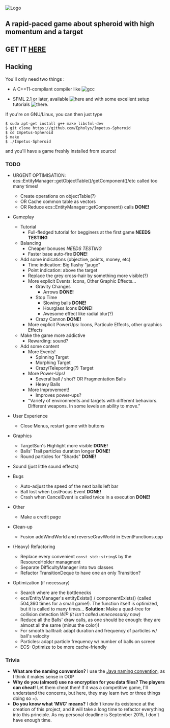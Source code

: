 
![Logo](../master/media/images/logo.png)

## A rapid-paced game about spheroid with high momentum and a target

## GET IT [HERE](http://epholys.itch.io/impetus-spheroid)

## Hacking

You'll only need two things :

* A C++11-compliant compiler like ![gcc](https://gcc.gnu.org/)

* SFML 2.1 or later, available ![here](http://www.sfml-dev.org/download/sfml/2.1/) and with some excellent setup tutorials ![there](http://www.sfml-dev.org/tutorials/2.1/).

If you're on GNU/Linux, you can then just type 

```
$ sudo apt-get install g++ make libsfml-dev
$ git clone https://github.com/Epholys/Impetus-Spheroid
$ cd Impetus-Spheroid
$ make
$ ./Impetus-Spheroid
```

and you'll have a game freshly installed from source!

### TODO

* URGENT OPTIMISATION: ecs::EntityManager::getObjectTable()/getComponent()/etc called too many times!
  * Create operations on objectTable(?)
  * OR Cache common table as vectors
  * OR Reduce ecs::EntityManager::getComponent() calls __DONE!__
  

* Gameplay
  * Tutorial
  	* Full-fledged tutorial for begginers at the first game __NEEDS TESTING__
  * Balancing
  	* Cheaper bonuses _NEEDS TESTING_
	* Faster base auto-fire __DONE!__
  * Add some indications (objective, points, money, etc)
  	* Time indication: Big flashy "jauge"
	* Point indication: above the target
  	* Replace the grey cross-hair by something more visible(?)
	* More explicit Events: Icons, Other Graphic Effects...
	  * Gravity Changes
	  	* Arrows __DONE!__
	  * Stop Time
	  	* Slowing balls __DONE!__
		* Hourglass Icons __DONE!__
		* Awesome effect like radial blur(?)
	  * Crazy Cannon __DONE!__
	* More explicit PowerUps: Icons, Particule Effects, other graphics Effects
  * Make the game more addictive
	* Rewarding: sound?
  * Add some content
  	* More Events!
	  * Spinning Target
	  * Morphing Target
	  * Crazy/Teleporting(?) Target
	* More Power-Ups!
	  * Several ball / shot? OR Fragmentation Balls
	  * Heavy Balls
	* More Improvement!
	  * Improves power-ups?
	* "Variety of environments and targets with different behaviors. Different weapons. In some levels an ability to move."

* User Experience
  * Close Menus, restart game with buttons

* Graphics
  * TargetSun's Highlight more visible __DONE!__
  * Balls' Trail particles duration longer __DONE!__
  * Round particles for "Shards" __DONE!__
  
* Sound (just little sound effects)

* Bugs
  * Auto-adjust the speed of the next balls left bar
  * Ball lost when LostFocus Event __DONE!__
  * Crash when CancelEvent is called twice in a execution __DONE!__

* Other
  * Make a credit page

* Clean-up
  * Fusion addWindWorld and reverseGravWorld in EventFunctions.cpp

* (Heavy) Refactoring
  * Replace every convenient ```const std::string&``` by the ResourceHolder managment
  * Separate DifficultyManager into two classes
  * Refactor TransitionDeque to have one an only Transition?
	
* Optimization (if necessary)
  * Search where are the bottlenecks
  * ecs/EntityManager's entityExists() / componentExists() (called 504,360 times for a small game!).
The function itself is optimized, but it is called to many times...
**Solution:** Make a quad-tree for collision detection _WIP (It isn't called unnecessarily now)_
  * Reduce all the Balls' draw calls, as one should be enough: they are almost all the same (minus the color)!
  * For smooth balltrail: adapt duration and frequency of particles w/ ball's velocity
  * Particles: adapt particle frequency w/ number of balls on screen
  * ECS: Optimize to be more cache-friendly

### Trivia
* __What are the naming convention?__ I use the [Java naming convention](https://en.wikipedia.org/wiki/Naming_convention_%28programming%29#Java), as I think it makes sense in OOP
* __Why do you (almost) use no encryption for you data files? The players can cheat!__ Let them cheat then! If it was a competitive game, I'll understand the concerns, but here, they may learn two or three things doing so =).
* __Do you know what 'MVC' means?__ I didn't know its existence at the creation of this project, and it will take a long time to refactor everything into this principle. As my personal deadline is September 2015, I don't have enough time.
